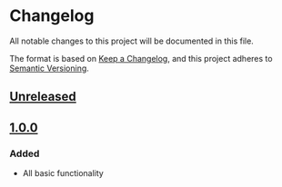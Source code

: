 # Changelog

All notable changes to this project will be documented in this file.

The format is based on [Keep a Changelog](https://keepachangelog.com/en/1.0.0/),
and this project adheres to [Semantic Versioning](https://semver.org/spec/v2.0.0.html).

## [Unreleased]

## [1.0.0]

### Added

* All basic functionality

[Unreleased]: https://github.com/magjac/d3-graphviz/compare/1.0.0..HEAD
[1.0.0]: https://github.com/magjac/d3-graphviz/compare/...1.0.0
